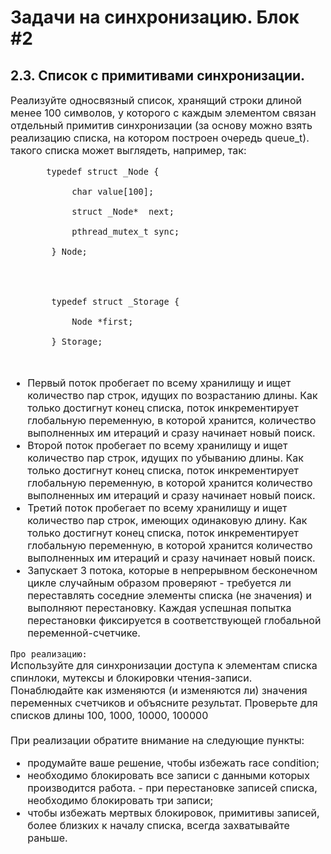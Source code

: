 # Задачи на синхронизацию. Блок #2

## 2.3. Список с примитивами синхронизации.

<span style="font-size: 16px">
    Реализуйте односвязный список, хранящий строки длиной менее 100 символов, у которого с каждым элементом связан отдельный примитив синхронизации 
    (за основу можно взять реализацию списка, на котором построен очередь queue_t). такого списка может выглядеть, например, так:<br>
    <code>
    &nbsp;&nbsp;&nbsp;typedef struct _Node {<br>
    &nbsp;&nbsp;&nbsp;&nbsp;&nbsp;&nbsp;&nbsp;&nbsp;char value[100];<br>
    &nbsp;&nbsp;&nbsp;&nbsp;&nbsp;&nbsp;&nbsp;&nbsp;struct _Node*  next;<br>
    &nbsp;&nbsp;&nbsp;&nbsp;&nbsp;&nbsp;&nbsp;&nbsp;pthread_mutex_t sync;<br>
    &nbsp;&nbsp;&nbsp;&nbsp;} Node;
            <br>
            <br>
    &nbsp;&nbsp;&nbsp;&nbsp;typedef struct _Storage {<br>
    &nbsp;&nbsp;&nbsp;&nbsp;&nbsp;&nbsp;&nbsp;&nbsp;Node *first;<br>
    &nbsp;&nbsp;&nbsp;&nbsp;} Storage;<br>
    </code>
<ul>
    <li>
        Первый поток пробегает по всему хранилищу и ищет количество пар строк, идущих по возрастанию длины. Как только достигнут конец списка, поток инкрементирует глобальную переменную, в которой хранится, количество выполненных им итераций и сразу начинает новый поиск.
    </li>
    <li>
        Второй поток пробегает по всему хранилищу и ищет количество пар строк, идущих по убыванию длины. Как только достигнут конец списка, поток инкрементирует глобальную переменную, в которой хранится количество выполненных им итераций и сразу начинает новый поиск.
    </li>
    <li>
        Третий поток пробегает по всему хранилищу и ищет количество пар строк, имеющих одинаковую длину. Как только достигнут конец списка, поток инкрементирует глобальную переменную, в которой хранится количество выполненных им итераций и сразу начинает новый поиск.
    </li>
    <li>
        Запускает 3 потока, которые в непрерывном бесконечном цикле случайным образом проверяют - требуется ли переставлять соседние элементы списка (не значения) и выполняют перестановку. Каждая успешная попытка перестановки фиксируется в соответствующей глобальной переменной-счетчике.
    </li>
</ul>
<code>Про реализацию:</code>
<br>
Используйте для синхронизации доступа к элементам списка спинлоки, мутексы и блокировки чтения-записи.<br>
Понаблюдайте как изменяются (и изменяются ли) значения переменных счетчиков и объясните результат.
Проверьте для списков длины 100, 1000, 10000, 100000<br><br>
При реализации обратите внимание на следующие пункты:
<ul>
    <li>
        продумайте ваше решение, чтобы избежать race condition;
    </li>
    <li>
        необходимо блокировать все записи с данными которых производится работа. - при перестановке записей списка, необходимо блокировать три записи;
    </li>
    <li>
        чтобы избежать мертвых блокировок, примитивы записей, более близких к началу списка, всегда захватывайте раньше.
    </li>
</ul>
</span>
